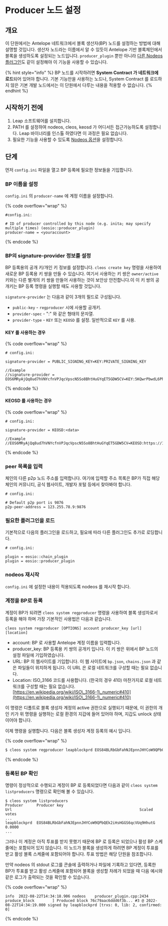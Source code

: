 # Producer 노드 설정

## 개요

이 단원에서는 Antelope 네트워크에서 블록 생산자(BP) 노드를 설정하는 방법에 대해 설명할 것입니다. 생산자 노드라는 이름에서 알 수 있듯이 Antelope 기반 블록체인에서 블록을 생성하도록 설정되는 노드입니다. `producer_plugin` 뿐만 아니라 [다른 Nodeos 플러그인](install-leap-software/nodeos-plugin-details/)도 같이 설정해야 이 기능을 사용할 수 있습니다.

{% hint style="info" %}
BP 노드를 시작하려면 **System Contract 가 네트워크에 로드**되어 있어야 합니다. 기본 기능만을 사용하는 노드나, System Contract 를 로드하지 않은 기본 개발 노드에서는 이 단원에서 다루는 내용을 적용할 수 없습니다.
{% endhint %}

## 시작하기 전에

1. Leap 소프트웨어를 설치합니다.
2. PATH 를 설정하여 nodeos, cleos, keosd 가 어디서든 접근가능하도록 설정합니다. Leap 바이너리를 인스톨 하였다면 이 과정은 필요 없습니다.
3. 필요한 기능을 사용할 수 있도록 [Nodeos 옵션](https://developers.eos.io/manuals/eos/latest/nodeos/usage/nodeos-options)을 설정합니다.

## 단계

먼저 `config.ini` 파일을 열고 BP 등록에 필요한 정보들을 기입합니다.&#x20;

### BP 이름을 설정

`config.ini` 의 `producer-name` 에 계정 이름을 설정합니다.

{% code overflow="wrap" %}
```
#config.ini:

# ID of producer controlled by this node (e.g. inita; may specify multiple times) (eosio::producer_plugin)
producer-name = <youraccount>
```
{% endcode %}

### BP의 signature-provider 정보를 설정

BP 등록용의 공개 키/개인 키 정보를 설정합니다. `cleos create key` 명령을 사용하여 새로운 BP 등록용 키 쌍을 만들 수 있습니다.  여기서 사용하는 키 쌍은 `owner/active` 키와는 다른 별개의 키 쌍을 만들어 사용하는 것이 보안상 안전합니다.이  이 키 쌍의 공개키는 BP 등록 명령을 실행할 때도 사용할 것입니다.

`signature-provider` 는 다음과 같이 3개의 필드로 구성됩니다.

* `public-key` - `regproducer` 시에 사용할 공개키.
* `provider-spec` - ":" 와 같은 형태의 문자열.
* `provider-type` - `KEY` 또는 `KEOSD` 를 설정. 일반적으로 `KEY` 를 사용.

#### **KEY 를 사용하는 경우**

{% code overflow="wrap" %}
```
# config.ini:

signature-provider = PUBLIC_SIGNING_KEY=KEY:PRIVATE_SIGNING_KEY

//Example
//signature-provider = EOS6MRyAjQq8ud7hVNYcfnVPJqcVpscN5So8BhtHuGYqET5GDW5CV=KEY:5KQwrPbwdL6PhXujxW37FSSQZ1JiwsST4cqQzDeyXtP79zkvFD3
```
{% endcode %}

#### **KEOSD 를 사용하는 경우**

{% code overflow="wrap" %}
```
# config.ini:

signature-provider = KEOSD:<data>   

//Example
//EOS6MRyAjQq8ud7hVNYcfnVPJqcVpscN5So8BhtHuGYqET5GDW5CV=KEOSD:https://127.0.0.1:88888
```
{% endcode %}

### peer 목록을 입력

체인의 다른 p2p 노드 주소를 입력합니다. 여기에 입력할 주소 목록은 BP가 직접 해당 체인의 커뮤니티, 공식 웹사이트, 개발자 포털 등에서 찾아봐야 합니다.

```
# config.ini:

# Default p2p port is 9876
p2p-peer-address = 123.255.78.9:9876
```

### 필요한 플러그인을 로드

기본적으로 다음의 플러그인을 로드하고, 필요에 따라 다른 플러그인도 추가로 로딩합니다.

```
# config.ini:

plugin = eosio::chain_plugin
plugin = eosio::producer_plugin
```

### nodeos 재시작

`config.ini` 에 설정한 내용이 적용되도록 nodeos 를 재시작 합니다.

### 계정을 BP로 등록

계정이 BP가 되려면 `cleos system regproducer` 명령을 사용하여 블록 생성자로서 등록을 해야 하며 가장 기본적인 사용법은 다음과 같습니다.

```
cleos system regproducer [OPTIONS] account producer_key [url] [location]
```

* account: BP 로 사용할 Antelope 계정 이름을 입력합니다.
* producer\_key: BP 등록용 키 쌍의 공개키 입니다. 이 키 쌍은 위에서 BP 노드의 설정 파일에 기입하였습니다.&#x20;
* URL:  BP 의 웹사이트를 기입합니다. 이 웹 사이트에 `bp.json`, `chains.json` 과 같은 파일들이 위치하게 됩니다. 이 URL 은 로컬 네트워크를 구성할 때는 필요 없습니다.
* Location: ISO\_3166 코드를 사용합니다. (한국의 경우 410) 마찬가지로 로컬 네트워크를 구성할 때는 필요 없습니다.\
  [https://en.wikipedia.org/wiki/ISO\_3166-1\_numeric#410](https://en.wikipedia.org/wiki/ISO\_3166-1\_numeric#410)

이 명령은 디폴트로 블록 생성자 계정의 active 권한으로 실행되기 때문에, 이 권한의 개인 키가 위 명령을 실행하는 로컬 환경의 지갑에 들어 있어야 하며, 지갑도 unlock 상태이어야 합니다.

이제 명령을 실행합니다. 다음은 블록 생성자 계정 등록의 예시 입니다.

{% code overflow="wrap" %}
```bash
$ cleos system regproducer leapblockprd EOS84BLRbGbFahNJEpnnJHYCoW9QPbQEk2iHsHGGS6qcVUq9HhutG https://www.mywebsite.io 410
```
{% endcode %}

### 등록된 BP 확인

명령이 정상적으로 수행되고 계정이 BP 로 등록되었다면 다음과 같이 `cleos system listproducers` 명령으로 확인해 볼 수 있습니다.&#x20;

```
$ cleos system listproducers
Producer      Producer key                                              Url                                                         Scaled votes
...
leapblockprd  EOS84BLRbGbFahNJEpnnJHYCoW9QPbQEk2iHsHGGS6qcVUq9HhutG                                                                 0.0000
...
```

그러나 이 계정은 아직 투표를 받지 못했기 때문에 BP 로 등록은 되었으나 활성 BP 스케줄에는 포함되어 있지 않습니다. 이 노드가 블록을 생성하게 하려면 BP 계정이 투표를 받고 활성 블록 스케줄에 포함되어야 합니다. 투표 방법은 해당 단원을 참조합니다.

만약 nodeos 의 stdout 로그를 콘솔에 출력하거나 파일에 기록하고 있다면, 등록한 BP가 투표를 받고 활성 스케줄에 포함되어 블록을 생성할 차례가 되었을 때 다음 예시와 같은 로그가 출력되는 것을 확인할 수 있습니다.

{% code overflow="wrap" %}
```
info  2022-08-22T14:34:18.906 nodeos    producer_plugin.cpp:2434      produce_block        ] Produced block 76c79aac6ddd6f3b... #3 @ 2022-08-22T14:34:19.000 signed by leapblockprd [trxs: 0, lib: 2, confirmed: 0]
```
{% endcode %}
